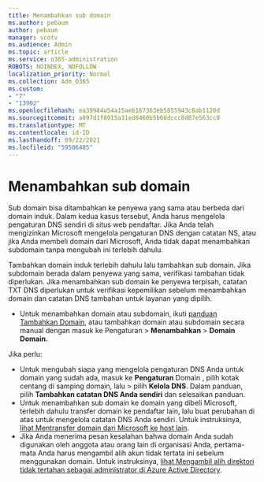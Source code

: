 ```yaml
---
title: Menambahkan sub domain
ms.author: pebaum
author: pebaum
manager: scotv
ms.audience: Admin
ms.topic: article
ms.service: o365-administration
ROBOTS: NOINDEX, NOFOLLOW
localization_priority: Normal
ms.collection: Adm_O365
ms.custom:
- "7"
- "13902"
ms.openlocfilehash: ea39984a54a15ae6167363eb5855943c8ab1120d
ms.sourcegitcommit: a097d1f8915a31ed8460b5b68dccc8d87e563cc0
ms.translationtype: MT
ms.contentlocale: id-ID
ms.lasthandoff: 09/22/2021
ms.locfileid: "59506485"
---
```

# <a name="adding-a-sub-domain"></a>Menambahkan sub domain

Sub domain bisa ditambahkan ke penyewa yang sama atau berbeda dari domain induk. Dalam kedua kasus tersebut, Anda harus mengelola pengaturan DNS sendiri di situs web pendaftar. Jika Anda telah mengizinkan Microsoft mengelola pengaturan DNS dengan catatan NS, atau jika Anda membeli domain dari Microsoft, Anda tidak dapat menambahkan subdomain tanpa mengubah ini terlebih dahulu.

Tambahkan domain induk terlebih dahulu lalu tambahkan sub domain. Jika subdomain berada dalam penyewa yang sama, verifikasi tambahan tidak diperlukan. Jika menambahkan sub domain ke penyewa terpisah, catatan TXT DNS diperlukan untuk verifikasi kepemilikan sebelum menambahkan domain dan catatan DNS tambahan untuk layanan yang dipilih.

- Untuk menambahkan domain atau subdomain, ikuti [panduan Tambahkan Domain](https://admin.microsoft.com/Adminportal#/Domains/Wizard), atau tambahkan domain atau subdomain secara manual dengan masuk ke Pengaturan   >  **Menambahkan**  >  **Domain Domain.**

Jika perlu:

- Untuk mengubah siapa yang mengelola pengaturan DNS Anda untuk domain yang sudah ada, masuk ke **Pengaturan** Domain , pilih kotak centang di samping domain, lalu  >  [](https://admin.microsoft.com/Adminportal/Home#/Domains)pilih **Kelola DNS**. Dalam panduan, pilih **Tambahkan catatan DNS Anda sendiri** dan selesaikan panduan.
- Untuk menambahkan sub domain ke domain yang dibeli Microsoft, terlebih dahulu transfer domain ke pendaftar lain, lalu buat perubahan di atas untuk mengelola catatan DNS Anda sendiri. Untuk instruksinya, [lihat Mentransfer domain dari Microsoft ke host lain](https://docs.microsoft.com/microsoft-365/admin/get-help-with-domains/transfer-a-domain-from-microsoft-to-another-host).
- Jika Anda menerima pesan kesalahan bahwa domain Anda sudah digunakan oleh anggota atau orang lain di organisasi Anda, pertama-mata Anda harus mengambil alih akun tidak tertata ini sebelum menggunakan domain. Untuk instruksinya, [lihat Mengambil alih direktori tidak tertahan sebagai administrator di Azure Active Directory](https://docs.microsoft.com/azure/active-directory/enterprise-users/domains-admin-takeover).
